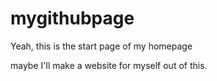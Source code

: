 # mygithubpage
Yeah, this is the start page of my homepage

maybe I'll make a website for myself out of this.
